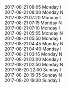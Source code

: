 2017-08-21 08:05 Monday  I  
2017-08-21 08:00 Monday  N  
2017-08-21 07:20 Monday  I  
2017-08-21 07:15 Monday  N  
2017-08-21 07:10 Monday  I  
2017-08-21 05:55 Monday  N  
2017-08-21 05:50 Monday  I  
2017-08-21 04:45 Monday  N  
2017-08-21 04:40 Monday  I  
2017-08-21 03:15 Monday  N  
2017-08-21 03:00 Monday  I  
2017-08-21 02:50 Monday  N  
2017-08-20 22:00 Sunday  I  
2017-08-20 19:35 Sunday  N  
2017-08-20 19:30 Sunday  I  
